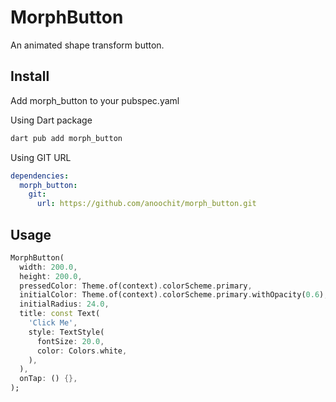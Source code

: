 # MorphButton

An animated shape transform button.

## Install

Add morph_button to your pubspec.yaml

Using Dart package

```bash
dart pub add morph_button
```

Using GIT URL

```yaml
dependencies:
  morph_button:
    git:
      url: https://github.com/anoochit/morph_button.git
```

## Usage

```dart
MorphButton(
  width: 200.0,
  height: 200.0,
  pressedColor: Theme.of(context).colorScheme.primary,
  initialColor: Theme.of(context).colorScheme.primary.withOpacity(0.6),
  initialRadius: 24.0,
  title: const Text(
    'Click Me',
    style: TextStyle(
      fontSize: 20.0,
      color: Colors.white,
    ),
  ),
  onTap: () {},
);

```
